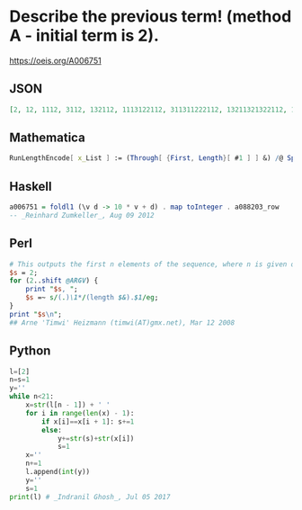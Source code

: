# Describe the previous term\! \(method A \- initial term is 2\)\.
https://oeis.org/A006751
## JSON
```JSON
[2, 12, 1112, 3112, 132112, 1113122112, 311311222112, 13211321322112, 1113122113121113222112, 31131122211311123113322112, 132113213221133112132123222112, 11131221131211132221232112111312111213322112, 31131122211311123113321112131221123113111231121123222112]
```
## Mathematica
```Mathematica
RunLengthEncode[ x_List ] := (Through[ {First, Length}[ #1 ] ] &) /@ Split[ x ]; LookAndSay[ n_, d_:1 ] := NestList[ Flatten[ Reverse /@ RunLengthEncode[ # ] ] &, {d}, n - 1 ]; F[ n_ ] := LookAndSay[ n, 2 ][ [ n ] ]; Table[ FromDigits[ F[ n ] ], {n, 11} ] (* _Zerinvary Lajos_, Mar 21 2007 *)
```
## Haskell
```Haskell
a006751 = foldl1 (\v d -> 10 * v + d) . map toInteger . a088203_row
-- _Reinhard Zumkeller_, Aug 09 2012
```
## Perl
```Perl
# This outputs the first n elements of the sequence, where n is given on the command line.
$s = 2;
for (2..shift @ARGV) {
    print "$s, ";
    $s =~ s/(.)\1*/(length $&).$1/eg;
}
print "$s\n";
## Arne 'Timwi' Heizmann (timwi(AT)gmx.net), Mar 12 2008
```
## Python
```Python
l=[2]
n=s=1
y=''
while n<21:
    x=str(l[n - 1]) + ' '
    for i in range(len(x) - 1):
        if x[i]==x[i + 1]: s+=1
        else:
            y+=str(s)+str(x[i])
            s=1
    x=''
    n+=1
    l.append(int(y))
    y=''
    s=1
print(l) # _Indranil Ghosh_, Jul 05 2017
```
